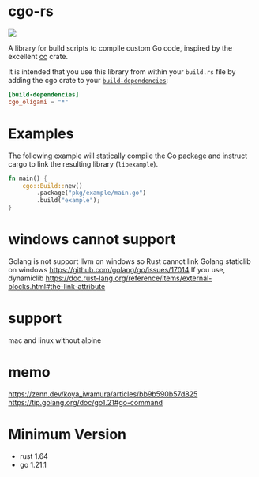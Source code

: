 # cgo-rs

[![](https://img.shields.io/crates/v/cgo.svg)](https://crates.io/crates/cgo)

A library for build scripts to compile custom Go code, inspired by the
excellent [cc](https://docs.rs/cc/latest/cc) crate.

It is intended that you use this library from within your `build.rs` file by
adding the cgo crate to your [`build-dependencies`](https://doc.rust-lang.org/cargo/reference/specifying-dependencies.html#build-dependencies):

```toml
[build-dependencies]
cgo_oligami = "*"
```

# Examples

The following example will statically compile the Go package and instruct
cargo to link the resulting library (`libexample`).

```rust
fn main() {
    cgo::Build::new()
        .package("pkg/example/main.go")
        .build("example");
}
```

# windows cannot support
Golang is not support llvm on windows so Rust cannot link Golang staticlib on windows
https://github.com/golang/go/issues/17014
If you use, dynamiclib
https://doc.rust-lang.org/reference/items/external-blocks.html#the-link-attribute

# support
mac and linux without alpine

# memo
https://zenn.dev/koya_iwamura/articles/bb9b590b57d825
https://tip.golang.org/doc/go1.21#go-command

# Minimum Version
- rust 1.64 <br>
- go 1.21.1
